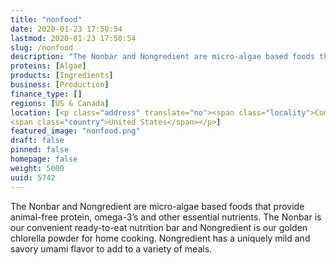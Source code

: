 ```yaml
---
title: "nonfood"
date: 2020-01-23 17:50:54
lastmod: 2020-01-23 17:50:54
slug: /nonfood
description: "The Nonbar and Nongredient are micro-algae based foods that provide animal-free protein, omega-3’s and other essential nutrients. The Nonbar is our convenient ready-to-eat nutrition bar and Nongredient is our golden chlorella powder for home cooking. Nongredient has a uniquely mild and savory umami flavor to add to a variety of meals."
proteins: [Algae]
products: [Ingredients]
business: [Production]
finance_type: []
regions: [US & Canada]
location: [<p class="address" translate="no"><span class="locality">Commerce</span>, <span class="postal-code">90040</span><br>
<span class="country">United States</span></p>]
featured_image: "nonfood.png"
draft: false
pinned: false
homepage: false
weight: 5000
uuid: 5742
---
```

<p>The Nonbar and Nongredient are micro-algae based foods that provide animal-free protein, omega-3’s and other essential nutrients. The Nonbar is our convenient ready-to-eat nutrition bar and Nongredient is our golden chlorella powder for home cooking. Nongredient has a uniquely mild and savory umami flavor to add to a variety of meals.</p>
